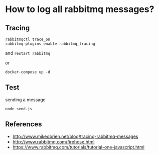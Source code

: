 # How to log all rabbitmq messages?

## Tracing

```
rabbitmqctl trace_on
rabbitmq-plugins enable rabbitmq_tracing
```
and `restart rabbitmq`

or
```
docker-compose up -d
```

## Test

sending a message
```
node send.js
```

## References

- http://www.mikeobrien.net/blog/tracing-rabbitmq-messages
- http://www.rabbitmq.com/firehose.html
- https://www.rabbitmq.com/tutorials/tutorial-one-javascript.html



